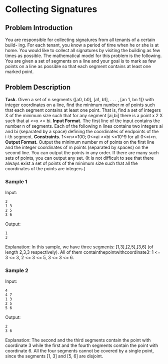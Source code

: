 # Collecting Signatures

## Problem Introduction
You are responsible for collecting signatures from all tenants of a certain build- ing. For each tenant, you know a period of time when he or she is at home. You would like to collect all signatures by visiting the building as few times as possible.
The mathematical model for this problem is the following. You are given a set of segments on a line and your goal is to mark as few points on a line as possible so that each segment contains at least one marked point.

## Problem Description
**Task.** Given a set of n segments {[a0, b0], [a1, b1], . . . , [an 1, bn 1]} with integer coordinates on a line, find the minimum number m of points such that each segment contains at least one point. That is, find a set of integers X of the minimum size such that for any segment [ai,bi] there is a point x 2 X such that ai <=x <= bi.
**Input Format.** The first line of the input contains the number n of segments. Each of the following n lines contains two integers ai and bi (separated by a space) defining the coordinates of endpoints of the i-th segment.
**Constraints.** 1<=n<=100; 0<=ai <=bi <=10^9 for all 0<=i<n.
**Output Format.** Output the minimum number m of points on the first line and the integer coordinates of m points (separated by spaces) on the second line. You can output the points in any order. If there are many such sets of points, you can output any set. (It is not difficult to see that there always exist a set of points of the minimum size such that all the coordinates of the points are integers.)

### Sample 1
Input:
```
3
1 3
2 5
3 6
```
Output:
```
1
3
```
Explanation:
In this sample, we have three segments: [1,3],[2,5],[3,6] (of length 2,3,3 respectively). All of them containthepointwithcoordinate3: 1 <= 3 <= 3, 2 <= 3 <= 5, 3 <= 3 <= 6.

### Sample 2
Input:
```
4
4 7
1 3
2 5
5 6
```
Output:
```
2
3 6
```
Explanation:
The second and the third segments contain the point with coordinate 3 while the first and the fourth segments contain the point with coordinate 6. All the four segments cannot be covered by a single point, since the segments [1, 3] and [5, 6] are disjoint.
